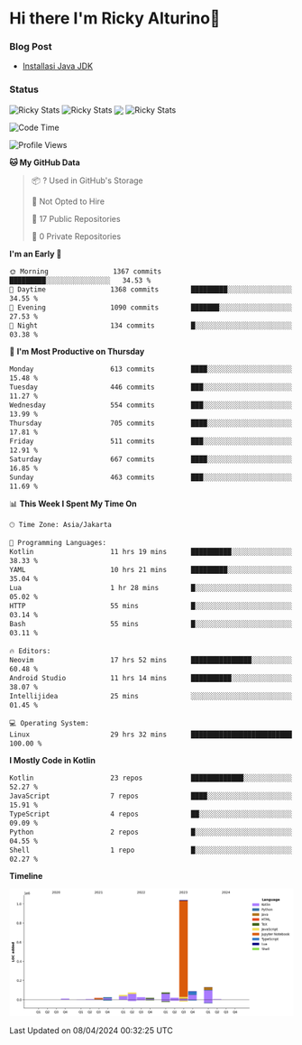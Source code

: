 # Hi there I'm Ricky Alturino👋

### Blog Post

<!-- BLOG-POST-LIST:START -->

- [Installasi Java JDK](https://onirutla.medium.com/installasi-java-jdk-ec701beeb5cb?source=rss-d9d81c918cc9------2)
<!-- BLOG-POST-LIST:END -->

### Status

<img align="center" alt="Ricky Stats" src="https://github-readme-stats.vercel.app/api?username=Alturino&theme=dark&show_icons=true&hide_border=false" />
<img align="center" alt="Ricky Stats" src="https://github-readme-stats.vercel.app/api/top-langs/?username=Alturino&theme=dark&show_icons=true&layout=compact"/>
<img align="center" width="640px" src="https://github-readme-stats.vercel.app/api/wakatime?username=Alturino&layout=compact&hide_border=true&theme=dark">
<img align="center" alt="Ricky Stats" src="https://leetcard.jacoblin.cool/onirutla?border=0&radius=20&ext=activity"/>

<!--START_SECTION:waka-->
![Code Time](http://img.shields.io/badge/Code%20Time-203%20hrs%2027%20mins-blue)

![Profile Views](http://img.shields.io/badge/Profile%20Views-0-blue)

**🐱 My GitHub Data** 

> 📦 ? Used in GitHub's Storage 
 > 
> 🚫 Not Opted to Hire
 > 
> 📜 17 Public Repositories 
 > 
> 🔑 0 Private Repositories 
 > 
**I'm an Early 🐤** 

```text
🌞 Morning                1367 commits        █████████░░░░░░░░░░░░░░░░   34.53 % 
🌆 Daytime                1368 commits        █████████░░░░░░░░░░░░░░░░   34.55 % 
🌃 Evening                1090 commits        ███████░░░░░░░░░░░░░░░░░░   27.53 % 
🌙 Night                  134 commits         █░░░░░░░░░░░░░░░░░░░░░░░░   03.38 % 
```
📅 **I'm Most Productive on Thursday** 

```text
Monday                   613 commits         ████░░░░░░░░░░░░░░░░░░░░░   15.48 % 
Tuesday                  446 commits         ███░░░░░░░░░░░░░░░░░░░░░░   11.27 % 
Wednesday                554 commits         ███░░░░░░░░░░░░░░░░░░░░░░   13.99 % 
Thursday                 705 commits         ████░░░░░░░░░░░░░░░░░░░░░   17.81 % 
Friday                   511 commits         ███░░░░░░░░░░░░░░░░░░░░░░   12.91 % 
Saturday                 667 commits         ████░░░░░░░░░░░░░░░░░░░░░   16.85 % 
Sunday                   463 commits         ███░░░░░░░░░░░░░░░░░░░░░░   11.69 % 
```


📊 **This Week I Spent My Time On** 

```text
🕑︎ Time Zone: Asia/Jakarta

💬 Programming Languages: 
Kotlin                   11 hrs 19 mins      ██████████░░░░░░░░░░░░░░░   38.33 % 
YAML                     10 hrs 21 mins      █████████░░░░░░░░░░░░░░░░   35.04 % 
Lua                      1 hr 28 mins        █░░░░░░░░░░░░░░░░░░░░░░░░   05.02 % 
HTTP                     55 mins             █░░░░░░░░░░░░░░░░░░░░░░░░   03.14 % 
Bash                     55 mins             █░░░░░░░░░░░░░░░░░░░░░░░░   03.11 % 

🔥 Editors: 
Neovim                   17 hrs 52 mins      ███████████████░░░░░░░░░░   60.48 % 
Android Studio           11 hrs 14 mins      ██████████░░░░░░░░░░░░░░░   38.07 % 
Intellijidea             25 mins             ░░░░░░░░░░░░░░░░░░░░░░░░░   01.45 % 

💻 Operating System: 
Linux                    29 hrs 32 mins      █████████████████████████   100.00 % 
```

**I Mostly Code in Kotlin** 

```text
Kotlin                   23 repos            █████████████░░░░░░░░░░░░   52.27 % 
JavaScript               7 repos             ████░░░░░░░░░░░░░░░░░░░░░   15.91 % 
TypeScript               4 repos             ██░░░░░░░░░░░░░░░░░░░░░░░   09.09 % 
Python                   2 repos             █░░░░░░░░░░░░░░░░░░░░░░░░   04.55 % 
Shell                    1 repo              █░░░░░░░░░░░░░░░░░░░░░░░░   02.27 % 
```



**Timeline**

![Lines of Code chart](https://raw.githubusercontent.com/Alturino/Alturino/main/assets/bar_graph.png)


 Last Updated on 08/04/2024 00:32:25 UTC
<!--END_SECTION:waka-->
